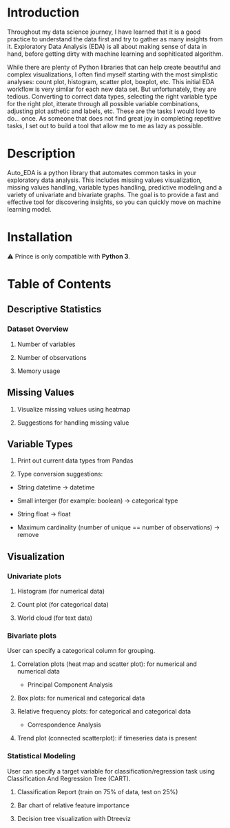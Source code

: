 # Introduction

Throughout my data science journey, I have learned that it is a good practice to understand the data first and try to gather as many insights from it. Exploratory Data Analysis (EDA) is all about making sense of data in hand, before getting dirty with machine learning and sophiticated algorithm. 

While there are plenty of Python libraries that can help create beautiful and complex visualizations, I often find myself starting with the most simplistic analyses: count plot, histogram, scatter plot, boxplot, etc. This initial EDA workflow is very similar for each new data set. But unfortunately, they are tedious. Converting to correct data types, selecting the right variable type for the right plot, itterate through all possible variable combinations, adjusting plot asthetic and labels, etc. These are the tasks I would love to do... once. As someone that does not find great joy in completing repetitive tasks, I set out to build a tool that allow me to me as lazy as possible.

# Description
Auto_EDA is a python library that automates common tasks in your exploratory data analysis. This includes missing values visualization, missing values handling, variable types handling, predictive modeling and a variety of univariate and bivariate graphs. The goal is to provide a fast and effective tool for discovering insights, so you can quickly move on machine learning model.

# Installation

:warning: Prince is only compatible with **Python 3**.

# Table of Contents

## Descriptive Statistics

###  Dataset Overview

1. Number of variables

2. Number of observations

3. Memory usage

## Missing Values

1. Visualize missing values using heatmap

2. Suggestions for handling missing value

## Variable Types

1. Print out current data types from Pandas

2. Type conversion suggestions: 

 * String datetime -> datetime
 
 * Small interger (for example: boolean)  -> categorical type
 
 * String float -> float
 
 * Maximum cardinality (number of unique == number of observations) -> remove

## Visualization

### Univariate plots

1. Histogram (for numerical data)

2. Count plot (for categorical data)

3. World cloud (for text data)

### Bivariate plots 

User can specify a categorical column for grouping. 

1. Correlation plots (heat map and scatter plot): for numerical and numerical data
    * Principal Component Analysis

2. Box plots: for numerical and categorical data

3. Relative frequency plots: for categorical and categorical data
    * Correspondence Analysis

4. Trend plot (connected scatterplot): if timeseries data is present


### Statistical Modeling

User can specify a target variable for classification/regression task using Classification And Regression Tree (CART).

1. Classification Report (train on 75% of data, test on 25%)

2. Bar chart of relative feature importance

3. Decision tree visualization with Dtreeviz

